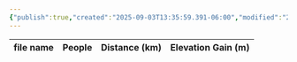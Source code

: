```yaml
---
{"publish":true,"created":"2025-09-03T13:35:59.391-06:00","modified":"2025-09-03T14:42:08.067-06:00","published":"2025-09-03T14:42:08.067-06:00","tags":["route"],"cssclasses":"","elevation":null,"region":"Banff","location":"51.2470836, -115.5333527","DWYT":"Shoulder season","Kane":null,"completed":true}
---
```



| file name | People | Distance (km) | Elevation Gain (m) |
| --------- | ------ | ------------- | ------------------ |